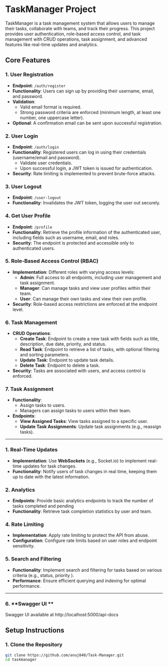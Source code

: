 # TaskManager Project

TaskManager is a task management system that allows users to manage their tasks, collaborate with teams, and track their progress. This project provides user authentication, role-based access control, and task management with CRUD operations, task assignment, and advanced features like real-time updates and analytics.

## Core Features

### 1. **User Registration**
- **Endpoint**: `/auth/register`
- **Functionality**: Users can sign up by providing their username, email, and password.
- **Validation**:
  - Valid email format is required.
  - Strong password criteria are enforced (minimum length, at least one number, one uppercase letter).
- **Optional**: A confirmation email can be sent upon successful registration.

### 2. **User Login**
- **Endpoint**: `/auth/login`
- **Functionality**: Registered users can log in using their credentials (username/email and password).
  - Validate user credentials.
  - Upon successful login, a JWT token is issued for authentication.
- **Security**: Rate limiting is implemented to prevent brute-force attacks.

### 3. **User Logout**
- **Endpoint**: `/user-logout`
- **Functionality**: Invalidates the JWT token, logging the user out securely.

### 4. **Get User Profile**
- **Endpoint**: `/profile`
- **Functionality**: Retrieve the profile information of the authenticated user, including fields such as username, email, and roles.
- **Security**: The endpoint is protected and accessible only to authenticated users.

### 5. **Role-Based Access Control (RBAC)**
- **Implementation**: Different roles with varying access levels:
  - **Admin**: Full access to all endpoints, including user management and task assignment.
  - **Manager**: Can manage tasks and view user profiles within their team.
  - **User**: Can manage their own tasks and view their own profile.
- **Security**: Role-based access restrictions are enforced at the endpoint level.

### 6. **Task Management**
- **CRUD Operations**:
  - **Create Task**: Endpoint to create a new task with fields such as title, description, due date, priority, and status.
  - **Read Task**: Endpoint to retrieve a list of tasks, with optional filtering and sorting parameters.
  - **Update Task**: Endpoint to update task details.
  - **Delete Task**: Endpoint to delete a task.
- **Security**: Tasks are associated with users, and access control is enforced.

### 7. **Task Assignment**
- **Functionality**:
  - Assign tasks to users.
  - Managers can assign tasks to users within their team.
- **Endpoints**:
  - **View Assigned Tasks**: View tasks assigned to a specific user.
  - **Update Task Assignments**: Update task assignments (e.g., reassign tasks).

---

 

### 1. **Real-Time Updates**
- **Implementation**: Use **WebSockets** (e.g., Socket.io) to implement real-time updates for task changes.
- **Functionality**: Notify users of task changes in real time, keeping them up to date with the latest information.

### 2. **Analytics**
- **Endpoints**: Provide basic analytics endpoints to track the number of tasks completed and  pending
- **Functionality**: Retrieve task completion statistics by user and team.



### 4. **Rate Limiting**
- **Implementation**: Apply rate limiting to protect the API from abuse.
- **Configuration**: Configure rate limits based on user roles and endpoint sensitivity.

### 5. **Search and Filtering**
- **Functionality**: Implement search and filtering for tasks based on various criteria (e.g., status, priority ).
- **Performance**: Ensure efficient querying and indexing for optimal performance.

---
### 6. **Swagger UI **
Swagger UI available at http://localhost:5000/api-docs
## Setup Instructions

### 1. **Clone the Repository**

```bash
git clone https://github.com/anuj840/Task-Manager.git
cd taskmanager
